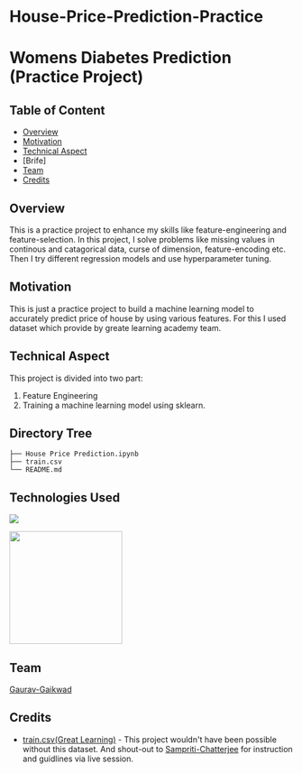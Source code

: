 # House-Price-Prediction-Practice


# Womens Diabetes Prediction (Practice Project)

## Table of Content
  * [Overview](#overview)
  * [Motivation](#motivation)
  * [Technical Aspect](#technical-aspect)
  * [Brife]
  * [Team](#team)
  * [Credits](#credits)


## Overview
This is a practice project to enhance my skills like feature-engineering and feature-selection. In this project, I solve problems like missing values in continous and catagorical data, curse of dimension, feature-encoding etc. Then I try different regression models and use hyperparameter tuning.

## Motivation
This is just a practice project to build a machine learning model to accurately predict price of house by using various features. For this I used dataset which provide by greate learning academy team.

## Technical Aspect
This project is divided into two part:
1. Feature Engineering
2. Training a machine learning model using sklearn. 



## Directory Tree 
```
├── House Price Prediction.ipynb
├── train.csv
└── README.md

```

## Technologies Used

![](https://forthebadge.com/images/badges/made-with-python.svg)

[<img target="_blank" src="https://scikit-learn.org/stable/_static/scikit-learn-logo-small.png" width=200>](https://scikit-learn.org/stable/) 

## Team
[Gaurav-Gaikwad](https://github.com/Gaurav-223344)


## Credits
- [train.csv(Great Learning)](https://olympus.greatlearning.in/courses/34034/files/1835209?module_item_id=920176) - This project wouldn't have been possible without this dataset. And shout-out to [Sampriti-Chatterjee](https://olympus.greatlearning.in/courses/34034/pages/about-the-speaker?module_item_id=913093) for instruction and guidlines via live session.
